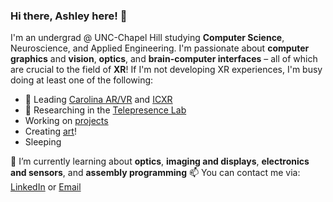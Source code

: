 ### Hi there, Ashley here! 👋

I'm an undergrad @ UNC-Chapel Hill studying **Computer Science**, Neuroscience, and Applied Engineering. I'm passionate about **computer graphics** and **vision**, **optics**, and **brain-computer interfaces** – all of which are crucial to the field of **XR**! If I'm not developing XR experiences, I'm busy doing at least one of the following:

- 🥽 Leading [Carolina AR/VR](https://linktr.ee/carvr) and [ICXR](https://www.icxr.org/)
- 🔭 Researching in the [Telepresence Lab](https://telepresence.web.unc.edu/)
- Working on [projects](https://aneall.github.io/projects.html)
- Creating [art](https://aneall.github.io/portfolio.html)!
- Sleeping

🌱 I’m currently learning about **optics**, **imaging and displays**, **electronics and sensors**, and **assembly programming**
📫 You can contact me via: [LinkedIn](https://www.linkedin.com/in/ashley-neall/) or [Email](aneall@unc.edu)
